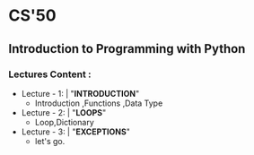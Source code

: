# CS'50
## Introduction to Programming with Python

### Lectures Content :

* Lecture - 1: | "**INTRODUCTION**"
  * Introduction ,Functions ,Data Type
* Lecture - 2: | "**LOOPS**"
  * Loop,Dictionary
* Lecture - 3: | "**EXCEPTIONS**"
  * let's go.
  
